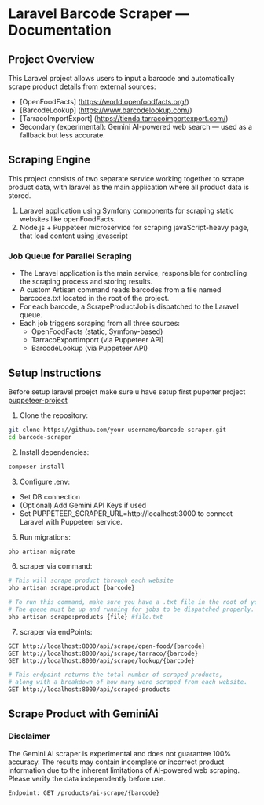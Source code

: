 # Laravel Barcode Scraper — Documentation

## Project Overview

This Laravel project allows users to input a barcode and automatically scrape product details from external sources:

-   [OpenFoodFacts] (https://world.openfoodfacts.org/)
-   [BarcodeLookup] (https://www.barcodelookup.com/)
-   [TarracoImportExport] (https://tienda.tarracoimportexport.com/)
-   Secondary (experimental): Gemini AI-powered web search — used as a fallback but less accurate.

## Scraping Engine

This project consists of two separate service working together to scrape product data, with laravel as the main application where all product data is stored.

1. Laravel application using Symfony components for scraping static websites like openFoodFacts.
2. Node.js + Puppeteer microservice for scraping javaScript-heavy page, that load content using javascript

### Job Queue for Parallel Scraping

-   The Laravel application is the main service, responsible for controlling the scraping process and storing results.
-   A custom Artisan command reads barcodes from a file named barcodes.txt located in the root of the project.
-   For each barcode, a ScrapeProductJob is dispatched to the Laravel queue.
-   Each job triggers scraping from all three sources:
    -   OpenFoodFacts (static, Symfony-based)
    -   TarracoExportImport (via Puppeteer API)
    -   BarcodeLookup (via Puppeteer API)

## Setup Instructions

Before setup laravel proejct make sure u have setup first pupetter project [puppeteer-project](https://github.com/almant12/Barcode-scraper-puppeteer)

1. Clone the repository:

```bash
git clone https://github.com/your-username/barcode-scraper.git
cd barcode-scraper
```

2. Install dependencies:

```bash
composer install
```

3. Configure .env:

-   Set DB connection
-   (Optional) Add Gemini API Keys if used
-   Set PUPPETEER_SCRAPER_URL=http://localhost:3000 to connect Laravel with Puppeteer service.

5. Run migrations:

```bash
php artisan migrate
```

6. scraper via command:

```bash
# This will scrape product through each website
php artisan scrape:product {barcode}

# To run this command, make sure you have a .txt file in the root of your project containing a list of barcodes
# The queue must be up and running for jobs to be dispatched properly.
php artisan scrape:products {file} #file.txt
```

7. scraper via endPoints:

```bash
GET http://localhost:8000/api/scrape/open-food/{barcode}
GET http://localhost:8000/api/scrape/tarraco/{barcode}
GET http://localhost:8000/api/scrape/lookup/{barcode}

# This endpoint returns the total number of scraped products,
# along with a breakdown of how many were scraped from each website.
GET http://localhost:8000/api/scraped-products
```

## Scrape Product with GeminiAi

### Disclaimer

The Gemini AI scraper is experimental and does not guarantee 100% accuracy. The results may contain incomplete or incorrect product information due to the inherent limitations of AI-powered web scraping. Please verify the data independently before use.

```bash
Endpoint: GET /products/ai-scrape/{barcode}
```
